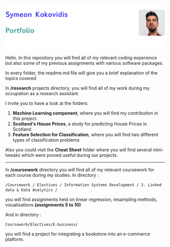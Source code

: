 
![ID photo](id_photo.jpg)



Hello. In this repository you will find all of my relevant coding experience but also some of my previous assignments with various software packages.

In every folder, the readme.md file will give you a brief explanation of the topics covered

In **/research** projects directory, you will find all of my work during my occupation as a research assistant. 

I invite you to have a look at the folders:  

1. **Machine Learning component**, where you will find my contribution in this project.
2. **Scotland's House Prices**, a study for predicting House Prices in Scotland
3. **Feature Selection for Classification**, where you will find two different types of classification problems

Also you could visit the **Cheat Sheet** folder where you will find several mini-tweaks which were proved useful during our projects.


<hr> </hr>

In **/coursework** directory you will find all of my relevant coursework for each course during my studies. 
In directory :   

	/Coursework / Electives / Information Systems Development / 2. Linked data & Data Analytics /
   
   you will find assignments held on linear regression, resampling methods, visualisations **(assignments 5 to 10)**
   
   
And in directory :

	Coursework/Electives/E-business/

you will find a project for integrating a bookstore into an e-commerce platform. 

